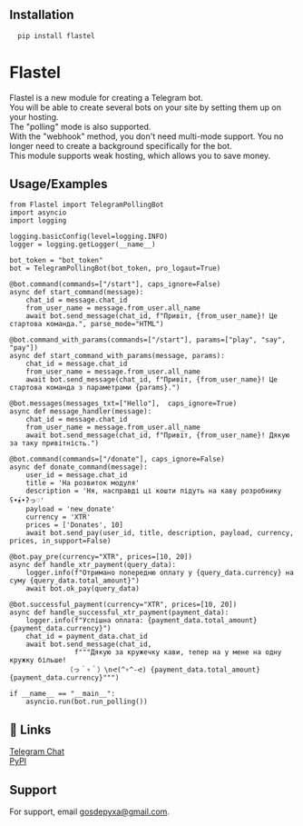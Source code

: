 
## Installation

```bash
  pip install flastel
```
    

# Flastel
Flastel is a new module for creating a Telegram bot.    
    You will be able to create several bots on your site by setting them up on your hosting.    
    The "polling" mode is also supported.   
    With the "webhook" method, you don't need multi-mode support.
    You no longer need to create a background specifically for the bot.     
    This module supports weak hosting, which allows you to save money. 




## Usage/Examples

```
from Flastel import TelegramPollingBot
import asyncio
import logging

logging.basicConfig(level=logging.INFO)
logger = logging.getLogger(__name__)

bot_token = "bot_token"
bot = TelegramPollingBot(bot_token, pro_logaut=True)

@bot.command(commands=["/start"], caps_ignore=False)
async def start_command(message):
    chat_id = message.chat_id
    from_user_name = message.from_user.all_name
    await bot.send_message(chat_id, f"Привіт, {from_user_name}! Це стартова команда.", parse_mode="HTML")
    
@bot.command_with_params(commands=["/start"], params=["play", "say", "pay"])
async def start_command_with_params(message, params):
    chat_id = message.chat_id
    from_user_name = message.from_user.all_name
    await bot.send_message(chat_id, f"Привіт, {from_user_name}! Це стартова команда з параметрами {params}.")

@bot.messages(messages_txt=["Hello"],  caps_ignore=True)
async def message_handler(message):
    chat_id = message.chat_id
    from_user_name = message.from_user.all_name
    await bot.send_message(chat_id, f"Привіт, {from_user_name}! Дякую за таку привітність.")

@bot.command(commands=["/donate"], caps_ignore=False)
async def donate_command(message):
    user_id = message.chat_id
    title = 'На розвиток модуля'
    description = 'Ня, насправді ці кошти підуть на каву розробнику ʕ•́ᴥ•̀ʔっ♡'
    payload = 'new_donate'
    currency = 'XTR'
    prices = ['Donates', 10]
    await bot.send_pay(user_id, title, description, payload, currency, prices, in_support=False)

@bot.pay_pre(currency="XTR", prices=[10, 20])
async def handle_xtr_payment(query_data):
    logger.info(f"Отримано попередню оплату у {query_data.currency} на суму {query_data.total_amount}")
    await bot.ok_pay(query_data)

@bot.successful_payment(currency="XTR", prices=[10, 20])
async def handle_successful_xtr_payment(payment_data):
    logger.info(f"Успішна оплата: {payment_data.total_amount} {payment_data.currency}")
    chat_id = payment_data.chat_id
    await bot.send_message(chat_id,
                f"""Дякую за кружечку кави, тепер на у мене на одну кружку більше!
              （っ＾▿＾）\nᕙ(^▿^-ᕙ) {payment_data.total_amount}{payment_data.currency}""")

if __name__ == "__main__":
    asyncio.run(bot.run_polling())
```


## 🔗 Links
[Telegram Chat](https://t.me/Flastele)     
[PyPI](https://pypi.org/project/Flastel/)   


## Support

For support, email gosdepyxa@gmail.com.

